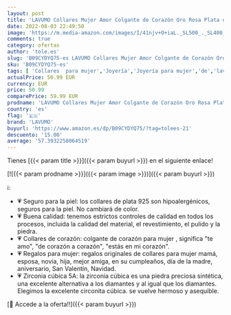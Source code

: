 ```yaml
---
layout: post
title: 'LAVUMO Collares Mujer Amor Colgante de Corazón Oro Rosa Plata de Ley 925 Collares de Mujer Joyas Regalos para Esposa  Mamá  Novia  Cumpleaños Navidad Aniversario día de San Valentín Regalo RG-05 '
date: 2022-08-03 22:49:50
image: 'https://m.media-amazon.com/images/I/41njv+O+iaL._SL500_._SL400_.jpg'
comments: true
category: ofertas
author: 'tole.es'
slug: 'B09CYDYQ75-es LAVUMO Collares Mujer Amor Colgante de Corazón Oro Rosa...'
sku: 'B09CYDYQ75-es'
tags: [ 'Collares  para mujer','Joyería','Joyería para mujer','de','lavumo','ley','navidad','plata','🇪🇸', ]
actualPrice: 50.99 EUR
currency: EUR
price: 50.99
comparePrice: 59.99 EUR
prodname: 'LAVUMO Collares Mujer Amor Colgante de Corazón Oro Rosa Plata de Ley 925 Collares de Mujer Joyas Regalos para Esposa  Mamá  Novia  Cumpleaños Navidad Aniversario día de San Valentín Regalo RG-05 '
country: 'es'
flag: '🇪🇸'
brand: 'LAVUMO'
buyurl: 'https://www.amazon.es/dp/B09CYDYQ75/?tag=tolees-21'
descuento: '15.00'
average: '57.3932258064519'
---
```


Tienes [{{< param title >}}]({{< param buyurl >}}) en el siguiente enlace!

[![{{< param prodname >}}]({{< param image >}})]({{< param buyurl >}})

ℹ️:

- 💗 Seguro para la piel: los collares de plata 925 son hipoalergénicos, seguros para la piel. No cambiará de color.
- 💗 Buena calidad: tenemos estrictos controles de calidad en todos los procesos, incluida la calidad del material, el revestimiento, el pulido y la piedra.
- 💗 Collares de corazón: colgante de corazón para mujer , significa "te amo", "de corazón a corazón", "estás en mi corazón".
- 💗 Regalos para mujer: regalos originales de collares para mujer mamá, esposa, novia, hija, mejor amiga, en su cumpleaños, día de la madre, aniversario, San Valentín, Navidad.
- 💗 Zirconia cúbica 5A: la zirconia cúbica es una piedra preciosa sintética, una excelente alternativa a los diamantes y al igual que los diamantes. Elegimos la excelente circonita cúbica. se vuelve hermoso y asequible.

[🛒 Accede a la oferta!!]({{< param buyurl >}})
